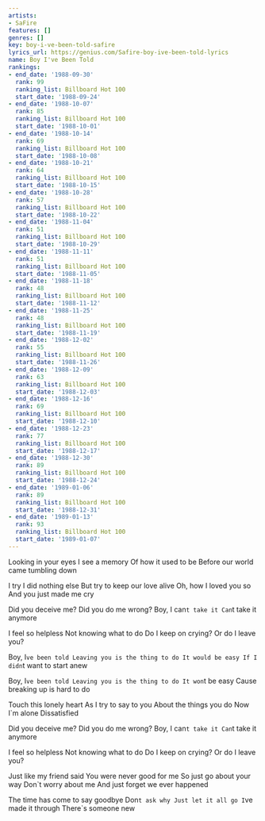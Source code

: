 ```yaml
---
artists:
- SaFire
features: []
genres: []
key: boy-i-ve-been-told-safire
lyrics_url: https://genius.com/Safire-boy-ive-been-told-lyrics
name: Boy I've Been Told
rankings:
- end_date: '1988-09-30'
  rank: 99
  ranking_list: Billboard Hot 100
  start_date: '1988-09-24'
- end_date: '1988-10-07'
  rank: 85
  ranking_list: Billboard Hot 100
  start_date: '1988-10-01'
- end_date: '1988-10-14'
  rank: 69
  ranking_list: Billboard Hot 100
  start_date: '1988-10-08'
- end_date: '1988-10-21'
  rank: 64
  ranking_list: Billboard Hot 100
  start_date: '1988-10-15'
- end_date: '1988-10-28'
  rank: 57
  ranking_list: Billboard Hot 100
  start_date: '1988-10-22'
- end_date: '1988-11-04'
  rank: 51
  ranking_list: Billboard Hot 100
  start_date: '1988-10-29'
- end_date: '1988-11-11'
  rank: 51
  ranking_list: Billboard Hot 100
  start_date: '1988-11-05'
- end_date: '1988-11-18'
  rank: 48
  ranking_list: Billboard Hot 100
  start_date: '1988-11-12'
- end_date: '1988-11-25'
  rank: 48
  ranking_list: Billboard Hot 100
  start_date: '1988-11-19'
- end_date: '1988-12-02'
  rank: 55
  ranking_list: Billboard Hot 100
  start_date: '1988-11-26'
- end_date: '1988-12-09'
  rank: 63
  ranking_list: Billboard Hot 100
  start_date: '1988-12-03'
- end_date: '1988-12-16'
  rank: 69
  ranking_list: Billboard Hot 100
  start_date: '1988-12-10'
- end_date: '1988-12-23'
  rank: 77
  ranking_list: Billboard Hot 100
  start_date: '1988-12-17'
- end_date: '1988-12-30'
  rank: 89
  ranking_list: Billboard Hot 100
  start_date: '1988-12-24'
- end_date: '1989-01-06'
  rank: 89
  ranking_list: Billboard Hot 100
  start_date: '1988-12-31'
- end_date: '1989-01-13'
  rank: 93
  ranking_list: Billboard Hot 100
  start_date: '1989-01-07'
---
```

Looking in your eyes
I see a memory
Of how it used to be
Before our world came tumbling down

I try
I did nothing else
But try to keep our love alive
Oh, how I loved you so
And you just made me cry

Did you deceive me?
Did you do me wrong?
Boy, I can`t take it
Can`t take it anymore

I feel so helpless
Not knowing what to do
Do I keep on crying?
Or do I leave you?


Boy, I`ve been told
Leaving you is the thing to do
It would be easy
If I didn`t want to start anew

Boy, I`ve been told
Leaving you is the thing to do
It won`t be easy
Cause breaking up is hard to do


Touch this lonely heart
As I try to say to you
About the things you do
Now I`m alone
Dissatisfied

Did you deceive me?
Did you do me wrong?
Boy, I can`t take it
Can`t take it anymore

I feel so helpless
Not knowing what to do
Do I keep on crying?
Or do I leave you?




Just like my friend said
You were never good for me
So just go about your way
Don`t worry about me
And just forget we ever happened

The time has come to say goodbye
Don`t ask why
Just let it all go
I`ve made it through
There`s someone new

